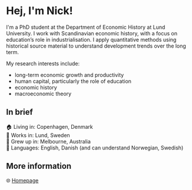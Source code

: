# Hej, I'm Nick!
I'm a PhD student at the Department of Economic History at Lund University. I work with Scandinavian economic history, with a focus on education’s role in industrialisation. I apply quantitative methods using historical source material to understand development trends over the long term.

My research interests include:
- long-term economic growth and productivity
- human capital, particularly the role of education
- economic history
- macroeconomic theory

## In brief
🏠 Living in: Copenhagen, Denmark  
🏢 Works in: Lund, Sweden  
🦘 Grew up in: Melbourne, Australia  
💬 Languages: English, Danish (and can understand Norwegian, Swedish)

## More information
🌐 [Homepage](https://www.nickford.com)
